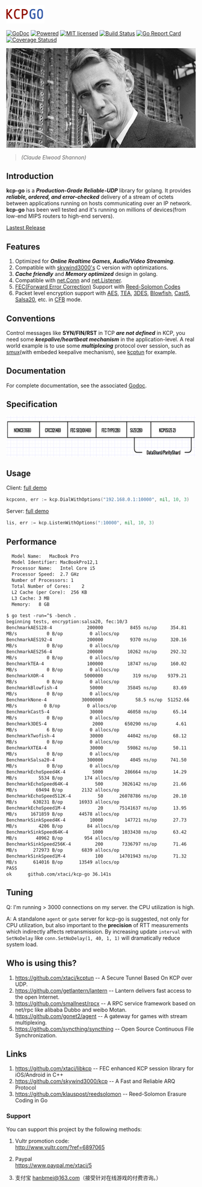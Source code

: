 <img src="kcp-go.png" alt="kcp-go" height="50px" />


[![GoDoc][1]][2] [![Powered][9]][10] [![MIT licensed][11]][12] [![Build Status][3]][4] [![Go Report Card][5]][6] [![Coverage Statusd][7]][8]

[1]: https://godoc.org/github.com/xtaci/kcp-go?status.svg
[2]: https://godoc.org/github.com/xtaci/kcp-go
[3]: https://travis-ci.org/xtaci/kcp-go.svg?branch=master
[4]: https://travis-ci.org/xtaci/kcp-go
[5]: https://goreportcard.com/badge/github.com/xtaci/kcp-go
[6]: https://goreportcard.com/report/github.com/xtaci/kcp-go
[7]: https://codecov.io/gh/xtaci/kcp-go/branch/master/graph/badge.svg
[8]: https://codecov.io/gh/xtaci/kcp-go
[9]: https://img.shields.io/badge/KCP-Powered-blue.svg
[10]: https://github.com/skywind3000/kcp
[11]: https://img.shields.io/badge/license-MIT-blue.svg
[12]: LICENSE

[![Claude_Shannon](shannon.jpg)](https://en.wikipedia.org/wiki/Claude_Shannon)

> *(Claude Elwood Shannon)*

## Introduction

**kcp-go** is a ***Production-Grade Reliable-UDP*** library for golang. It provides ***reliable, ordered, and error-checked*** delivery of a stream of octets between applications running on hosts communicating over an IP network. **kcp-go** has been well tested and it's running on millions of devices(from low-end MIPS routers to high-end servers). 

[Lastest Release](https://github.com/xtaci/kcp-go/releases)

## Features

1. Optimized for ***Online Realtime Games, Audio/Video Streaming***.
1. Compatible with [skywind3000's](https://github.com/skywind3000) C version with optimizations.
1. ***Cache friendly*** and ***Memory optimized*** design in golang.
1. Compatible with [net.Conn](https://golang.org/pkg/net/#Conn) and [net.Listener](https://golang.org/pkg/net/#Listener).
1. [FEC(Forward Error Correction)](https://en.wikipedia.org/wiki/Forward_error_correction) Support with [Reed-Solomon Codes](https://en.wikipedia.org/wiki/Reed%E2%80%93Solomon_error_correction)
1. Packet level encryption support with [AES](https://en.wikipedia.org/wiki/Advanced_Encryption_Standard), [TEA](https://en.wikipedia.org/wiki/Tiny_Encryption_Algorithm), [3DES](https://en.wikipedia.org/wiki/Triple_DES), [Blowfish](https://en.wikipedia.org/wiki/Blowfish_(cipher)), [Cast5](https://en.wikipedia.org/wiki/CAST-128), [Salsa20]( https://en.wikipedia.org/wiki/Salsa20), etc. in [CFB](https://en.wikipedia.org/wiki/Block_cipher_mode_of_operation#Cipher_Feedback_.28CFB.29) mode.

## Conventions

Control messages like **SYN/FIN/RST** in TCP ***are not defined*** in KCP, you need some ***keepalive/heartbeat mechanism*** in the application-level. A real world example is to use some ***multiplexing*** protocol over session, such as [smux](https://github.com/xtaci/smux)(with embeded keepalive mechanism), see [kcptun](https://github.com/xtaci/kcptun) for example.

## Documentation

For complete documentation, see the associated [Godoc](https://godoc.org/github.com/xtaci/kcp-go).

## Specification

<img src="frame.png" alt="Frame Format" height="109px" />

## Usage

Client:   [full demo](https://github.com/xtaci/kcptun/blob/master/client/main.go)
```go
kcpconn, err := kcp.DialWithOptions("192.168.0.1:10000", nil, 10, 3)
```
Server:   [full demo](https://github.com/xtaci/kcptun/blob/master/server/main.go)
```go
lis, err := kcp.ListenWithOptions(":10000", nil, 10, 3)
```

## Performance
```
  Model Name:	MacBook Pro
  Model Identifier:	MacBookPro12,1
  Processor Name:	Intel Core i5
  Processor Speed:	2.7 GHz
  Number of Processors:	1
  Total Number of Cores:	2
  L2 Cache (per Core):	256 KB
  L3 Cache:	3 MB
  Memory:	8 GB
```
```
$ go test -run=^$ -bench .
beginning tests, encryption:salsa20, fec:10/3
BenchmarkAES128-4          	  200000	      8455 ns/op	 354.81 MB/s	       0 B/op	       0 allocs/op
BenchmarkAES192-4          	  200000	      9370 ns/op	 320.16 MB/s	       0 B/op	       0 allocs/op
BenchmarkAES256-4          	  200000	     10262 ns/op	 292.32 MB/s	       0 B/op	       0 allocs/op
BenchmarkTEA-4             	  100000	     18747 ns/op	 160.02 MB/s	       0 B/op	       0 allocs/op
BenchmarkXOR-4             	 5000000	       319 ns/op	9379.21 MB/s	       0 B/op	       0 allocs/op
BenchmarkBlowfish-4        	   50000	     35845 ns/op	  83.69 MB/s	       0 B/op	       0 allocs/op
BenchmarkNone-4            	30000000	        58.5 ns/op	51252.66 MB/s	       0 B/op	       0 allocs/op
BenchmarkCast5-4           	   30000	     46058 ns/op	  65.14 MB/s	       0 B/op	       0 allocs/op
Benchmark3DES-4            	    2000	    650290 ns/op	   4.61 MB/s	       6 B/op	       0 allocs/op
BenchmarkTwofish-4         	   30000	     44042 ns/op	  68.12 MB/s	       0 B/op	       0 allocs/op
BenchmarkXTEA-4            	   30000	     59862 ns/op	  50.11 MB/s	       0 B/op	       0 allocs/op
BenchmarkSalsa20-4         	  300000	      4045 ns/op	 741.50 MB/s	       0 B/op	       0 allocs/op
BenchmarkEchoSpeed4K-4     	    5000	    286664 ns/op	  14.29 MB/s	    5534 B/op	     174 allocs/op
BenchmarkEchoSpeed64K-4    	     500	   3026142 ns/op	  21.66 MB/s	   69494 B/op	    2132 allocs/op
BenchmarkEchoSpeed512K-4   	      50	  26078786 ns/op	  20.10 MB/s	  630231 B/op	   16933 allocs/op
BenchmarkEchoSpeed1M-4     	      20	  75141637 ns/op	  13.95 MB/s	 1671859 B/op	   44578 allocs/op
BenchmarkSinkSpeed4K-4     	   10000	    147721 ns/op	  27.73 MB/s	    4206 B/op	      84 allocs/op
BenchmarkSinkSpeed64K-4    	    1000	   1033438 ns/op	  63.42 MB/s	   40962 B/op	     954 allocs/op
BenchmarkSinkSpeed256K-4   	     200	   7336797 ns/op	  71.46 MB/s	  272973 B/op	    6839 allocs/op
BenchmarkSinkSpeed1M-4     	     100	  14701943 ns/op	  71.32 MB/s	  614016 B/op	   13549 allocs/op
PASS
ok  	github.com/xtaci/kcp-go	36.141s
```

## Tuning

Q: I'm running > 3000 connections on my server. the CPU utilization is high.

A: A standalone `agent` or `gate` server for kcp-go is suggested, not only for CPU utilization, but also important to the **precision** of RTT measurements which indirectly affects retransmission. By increasing update `interval` with `SetNoDelay` like `conn.SetNoDelay(1, 40, 1, 1)` will dramatically reduce system load.

## Who is using this?

1. https://github.com/xtaci/kcptun -- A Secure Tunnel Based On KCP over UDP.
2. https://github.com/getlantern/lantern -- Lantern delivers fast access to the open Internet. 
3. https://github.com/smallnest/rpcx -- A RPC service framework based on net/rpc like alibaba Dubbo and weibo Motan.
4. https://github.com/gonet2/agent -- A gateway for games with stream multiplexing.
5. https://github.com/syncthing/syncthing -- Open Source Continuous File Synchronization.

## Links

1. https://github.com/xtaci/libkcp -- FEC enhanced KCP session library for iOS/Android in C++
2. https://github.com/skywind3000/kcp -- A Fast and Reliable ARQ Protocol
3. https://github.com/klauspost/reedsolomon -- Reed-Solomon Erasure Coding in Go

### Support

You can support this project by the following methods:

1. Vultr promotion code:     
http://www.vultr.com/?ref=6897065

2. Paypal    
https://www.paypal.me/xtaci/5

3. 支付宝
hanbmei@163.com（接受针对在线游戏的付费咨询。）
